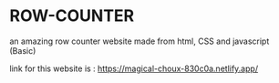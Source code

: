 # ROW-COUNTER
an amazing row counter website made from html, CSS and javascript (Basic)

link for this website is : https://magical-choux-830c0a.netlify.app/
